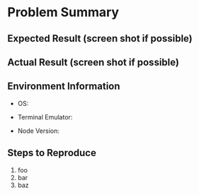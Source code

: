 # Problem Summary

## Expected Result (screen shot if possible)


## Actual Result (screen shot if possible)


## Environment Information 

 * OS:

 * Terminal Emulator:

 * Node Version:


## Steps to Reproduce 

 1. foo
 2. bar
 3. baz
